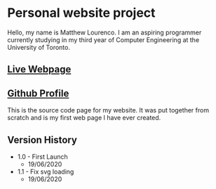 # Personal website project
Hello, my name is Matthew Lourenco.
I am an aspiring programmer currently studying in my third year of Computer Engineering at the University of Toronto.

## [Live Webpage](http://individual.utoronto.ca/MattLourenco)
## [Github Profile](https://github.com/mattlourenco27)

This is the source code page for my website. It was put together from scratch and is my first web page I have ever created.

## Version History

* 1.0 - First Launch
  * 19/06/2020
* 1.1 - Fix svg loading
  * 19/06/2020
